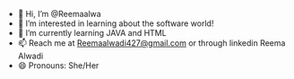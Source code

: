 - 👋 Hi, I’m @Reemaalwa
- 👀 I’m interested in learning about the software world!
- 🌱 I’m currently learning JAVA and HTML 
- 📫 Reach me at Reemaalwadi427@gmail.com or through linkedin Reema Alwadi
- 😄 Pronouns: She/Her

<!---
Reemaalwa/Reemaalwa is a ✨ special ✨ repository because its `README.md` (this file) appears on your GitHub profile.
You can click the Preview link to take a look at your changes.
--->
